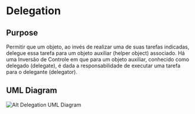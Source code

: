 # Delegation

## Purpose

Permitir que um objeto, ao invés de realizar uma de suas tarefas indicadas, 
delegue essa tarefa para um objeto auxiliar (helper object) associado. Há uma 
Inversão de Controle em que para um objeto auxiliar, conhecido como delegado 
(delegate), é dada a responsabilidade de executar uma tarefa para o delegante 
(delegator).

## UML Diagram

![Alt Delegation UML Diagram](uml/uml.png)
